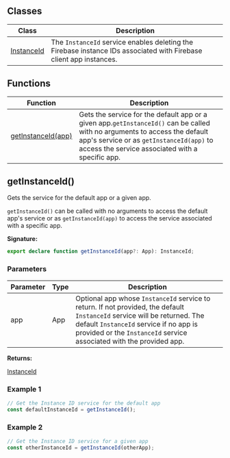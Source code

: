 
## Classes

|  Class | Description |
|  --- | --- |
|  [InstanceId](./firebase-admin.instance-id.instanceid.md#instanceid_class) | The <code>InstanceId</code> service enables deleting the Firebase instance IDs associated with Firebase client app instances. |

## Functions

|  Function | Description |
|  --- | --- |
|  [getInstanceId(app)](./firebase-admin.instance-id.md#getinstanceid) | Gets the  service for the default app or a given app.<code>getInstanceId()</code> can be called with no arguments to access the default app's  service or as <code>getInstanceId(app)</code> to access the  service associated with a specific app. |

## getInstanceId()

Gets the  service for the default app or a given app.

`getInstanceId()` can be called with no arguments to access the default app's  service or as `getInstanceId(app)` to access the  service associated with a specific app.

<b>Signature:</b>

```typescript
export declare function getInstanceId(app?: App): InstanceId;
```

### Parameters

|  Parameter | Type | Description |
|  --- | --- | --- |
|  app | App | Optional app whose <code>InstanceId</code> service to return. If not provided, the default <code>InstanceId</code> service will be returned. The default <code>InstanceId</code> service if no app is provided or the <code>InstanceId</code> service associated with the provided app. |

<b>Returns:</b>

[InstanceId](./firebase-admin.instance-id.instanceid.md#instanceid_class)

### Example 1


```javascript
// Get the Instance ID service for the default app
const defaultInstanceId = getInstanceId();

```

### Example 2


```javascript
// Get the Instance ID service for a given app
const otherInstanceId = getInstanceId(otherApp);

```

